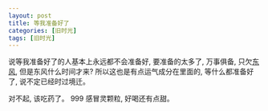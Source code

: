 ```yaml
---
layout: post
title: 等我准备好了
categories: [旧时光]
tags: [旧时光]
---
```


说等我准备好了的人基本上永远都不会准备好,  要准备的太多了,  万事俱备, 只欠[东风](http://baike.baidu.com/subview/89649/5067191.htm#viewPageContent), 但是东风什么时间才来?  所以这也是有点运气成分在里面的, 等什么都准备好了, 说不定已经时过境迁。

对不起, 该吃药了。 999 感冒灵颗粒, 好喝还有点甜。